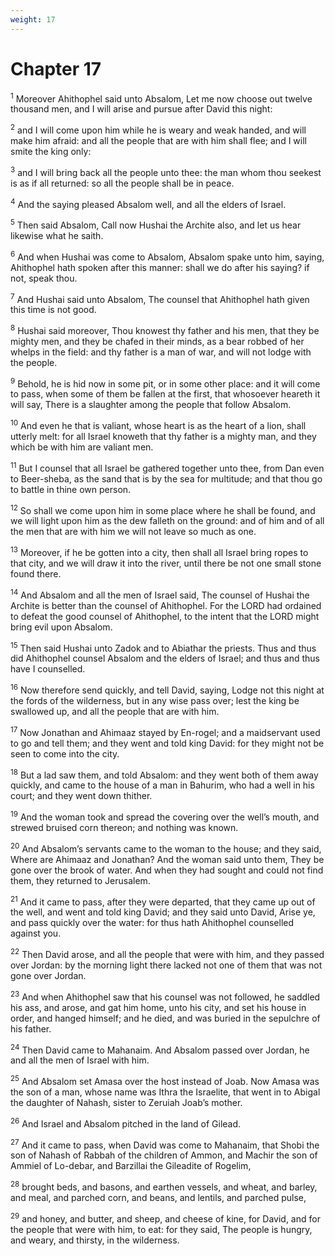 ```yaml
---
weight: 17
---
```


# Chapter 17

<sup>1</sup> Moreover Ahithophel said unto Absalom, Let me now choose out twelve thousand men, and I will arise and pursue after David this night: 

<sup>2</sup> and I will come upon him while he is weary and weak handed, and will make him afraid: and all the people that are with him shall flee; and I will smite the king only: 

<sup>3</sup> and I will bring back all the people unto thee: the man whom thou seekest is as if all returned: so all the people shall be in peace. 

<sup>4</sup> And the saying pleased Absalom well, and all the elders of Israel. 

<sup>5</sup> Then said Absalom, Call now Hushai the Archite also, and let us hear likewise what he saith. 

<sup>6</sup> And when Hushai was come to Absalom, Absalom spake unto him, saying, Ahithophel hath spoken after this manner: shall we do after his saying? if not, speak thou. 

<sup>7</sup> And Hushai said unto Absalom, The counsel that Ahithophel hath given this time is not good. 

<sup>8</sup> Hushai said moreover, Thou knowest thy father and his men, that they be mighty men, and they be chafed in their minds, as a bear robbed of her whelps in the field: and thy father is a man of war, and will not lodge with the people. 

<sup>9</sup> Behold, he is hid now in some pit, or in some other place: and it will come to pass, when some of them be fallen at the first, that whosoever heareth it will say, There is a slaughter among the people that follow Absalom. 

<sup>10</sup> And even he that is valiant, whose heart is as the heart of a lion, shall utterly melt: for all Israel knoweth that thy father is a mighty man, and they which be with him are valiant men. 

<sup>11</sup> But I counsel that all Israel be gathered together unto thee, from Dan even to Beer-sheba, as the sand that is by the sea for multitude; and that thou go to battle in thine own person. 

<sup>12</sup> So shall we come upon him in some place where he shall be found, and we will light upon him as the dew falleth on the ground: and of him and of all the men that are with him we will not leave so much as one. 

<sup>13</sup> Moreover, if he be gotten into a city, then shall all Israel bring ropes to that city, and we will draw it into the river, until there be not one small stone found there. 

<sup>14</sup> And Absalom and all the men of Israel said, The counsel of Hushai the Archite is better than the counsel of Ahithophel. For the LORD had ordained to defeat the good counsel of Ahithophel, to the intent that the LORD might bring evil upon Absalom. 

<sup>15</sup> Then said Hushai unto Zadok and to Abiathar the priests. Thus and thus did Ahithophel counsel Absalom and the elders of Israel; and thus and thus have I counselled. 

<sup>16</sup> Now therefore send quickly, and tell David, saying, Lodge not this night at the fords of the wilderness, but in any wise pass over; lest the king be swallowed up, and all the people that are with him. 

<sup>17</sup> Now Jonathan and Ahimaaz stayed by En-rogel; and a maidservant used to go and tell them; and they went and told king David: for they might not be seen to come into the city. 

<sup>18</sup> But a lad saw them, and told Absalom: and they went both of them away quickly, and came to the house of a man in Bahurim, who had a well in his court; and they went down thither. 

<sup>19</sup> And the woman took and spread the covering over the well’s mouth, and strewed bruised corn thereon; and nothing was known. 

<sup>20</sup> And Absalom’s servants came to the woman to the house; and they said, Where are Ahimaaz and Jonathan? And the woman said unto them, They be gone over the brook of water. And when they had sought and could not find them, they returned to Jerusalem. 

<sup>21</sup> And it came to pass, after they were departed, that they came up out of the well, and went and told king David; and they said unto David, Arise ye, and pass quickly over the water: for thus hath Ahithophel counselled against you. 

<sup>22</sup> Then David arose, and all the people that were with him, and they passed over Jordan: by the morning light there lacked not one of them that was not gone over Jordan. 

<sup>23</sup> And when Ahithophel saw that his counsel was not followed, he saddled his ass, and arose, and gat him home, unto his city, and set his house in order, and hanged himself; and he died, and was buried in the sepulchre of his father. 

<sup>24</sup> Then David came to Mahanaim. And Absalom passed over Jordan, he and all the men of Israel with him. 

<sup>25</sup> And Absalom set Amasa over the host instead of Joab. Now Amasa was the son of a man, whose name was Ithra the Israelite, that went in to Abigal the daughter of Nahash, sister to Zeruiah Joab’s mother. 

<sup>26</sup> And Israel and Absalom pitched in the land of Gilead. 

<sup>27</sup> And it came to pass, when David was come to Mahanaim, that Shobi the son of Nahash of Rabbah of the children of Ammon, and Machir the son of Ammiel of Lo-debar, and Barzillai the Gileadite of Rogelim, 

<sup>28</sup> brought beds, and basons, and earthen vessels, and wheat, and barley, and meal, and parched corn, and beans, and lentils, and parched pulse, 

<sup>29</sup> and honey, and butter, and sheep, and cheese of kine, for David, and for the people that were with him, to eat: for they said, The people is hungry, and weary, and thirsty, in the wilderness. 


